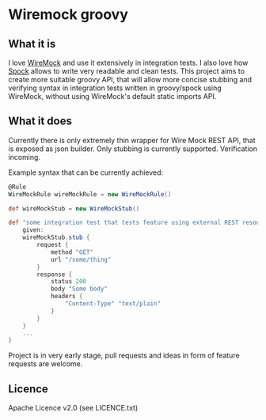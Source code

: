 # Wiremock groovy

## What it is

I love [WireMock](https://github.com/tomakehurst/wiremock) and use it extensively in integration tests. I also love how [Spock](https://github.com/spockframework/spock) allows to write very readable and clean tests.
This project aims to create more suitable groovy API, that will allow more concise stubbing and verifying syntax in integration tests written in groovy/spock using WireMock, without using WireMock's default static imports API.

## What it does

Currently there is only extremely thin wrapper for Wire Mock REST API, that is exposed as json builder.
Only stubbing is currently supported. Verification incoming.

Example syntax that can be currently achieved:

```groovy
@Rule
WireMockRule wireMockRule = new WireMockRule()

def wireMockStub = new WireMockStub()

def "some integration test that tests feature using external REST resource" () {
    given:
    wireMockStub.stub {
        request {
            method "GET"
            url "/some/thing"
        }
        response {
            status 200
            body "Some body"
            headers {
                "Content-Type" "text/plain"
            }
        }
    }
    ...
}
```

Project is in very early stage, pull requests and ideas in form of feature requests are welcome.

## Licence
Apache Licence v2.0 (see LICENCE.txt)

